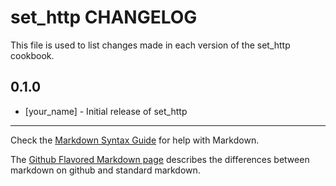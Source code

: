 # set_http CHANGELOG

This file is used to list changes made in each version of the set_http cookbook.

## 0.1.0
- [your_name] - Initial release of set_http

- - -
Check the [Markdown Syntax Guide](http://daringfireball.net/projects/markdown/syntax) for help with Markdown.

The [Github Flavored Markdown page](http://github.github.com/github-flavored-markdown/) describes the differences between markdown on github and standard markdown.
